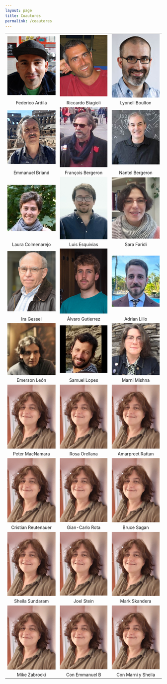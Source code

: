 ```yaml
---
layout: page
title: Coautores
permalink: /coautores
---
```


| | | |
|:-------------------------:|:-------------------------:|:-------------------------:|
|<img width="160"   src="federico.jpg"> |  <img width="160"   src="riccardo.jpg"> | <img width="160"   src="Lyonell.jpg"> |
| Federico Ardila | Riccardo Biagioli | Lyonell Boulton |
|<img width="160"   src="emmanuel.jpg">   | <img width="160"   src="francois.jpg"> |<img width="160"  src="nantel.jpg"> |
| Emmanuel Briand | François Bergeron | Nantel Bergeron |
|<img width="160"  src="laura.jpg"> |<img width="160"   src="luis.jpg">|<img width="160"   src="sara.jpg"> |
| Laura Colmenarejo | Luis Esquivias | Sara Faridi | 
|<img width="160"  src="ira.jpg"> |<img width="160"   src="alvaro.jpg">|<img width="160"   src="adrian.jpg"> |
| Ira Gessel | Álvaro Gutierrez | Adrian Lillo | 
|<img width="160"  src="emerson.jpg"> |<img width="160"   src="samuel.jpg">|<img width="160"   src="marni.jpg"> |
| Emerson León | Samuel Lopes | Marni Mishna | 
|<img width="160"  src="mrosas.jpg"> |<img width="160"   src="mrosas.jpg">|<img width="160"   src="mrosas.jpg"> |
| Peter MacNamara  | Rosa Orellana | Amarpreet Rattan |
|<img width="160"   src="mrosas.jpg"> |  <img width="160"   src="mrosas.jpg"> | <img width="160"   src="mrosas.jpg"> |
| Cristian Reutenauer  | Gian-Carlo Rota | Bruce Sagan |
|<img width="160"   src="mrosas.jpg"> |  <img width="160"   src="mrosas.jpg"> | <img width="160"   src="mrosas.jpg"> |
| Sheila Sundaram  | Joel Stein | Mark Skandera |
|<img width="160"   src="mrosas.jpg"> |  <img width="160"   src="mrosas.jpg"> | <img width="160"   src="mrosas.jpg"> |
| Mike Zabrocki  | Con Emmanuel B | Con Marni y Sheila |

